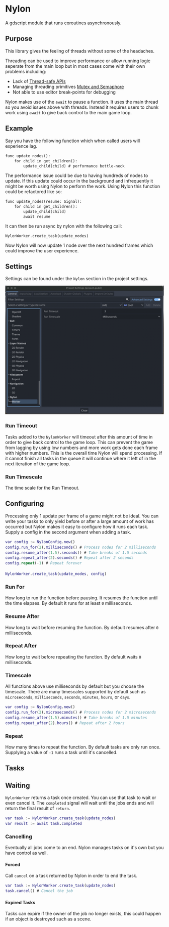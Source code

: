 # Nylon

A gdscript module that runs coroutines asynchronously.

## Purpose

This library gives the feeling of threads without some of the headaches.

Threading can be used to improve performance or allow running logic seperate from the main loop but in most cases come with their own problems including:
* Lack of [Thread-safe APIs](https://docs.godotengine.org/en/latest/tutorials/performance/thread_safe_apis.html)
* Managing threading primitives [Mutex and Semaphore](https://docs.godotengine.org/en/latest/tutorials/performance/using_multiple_threads.html)
* Not able to use editor break-points for debugging

Nylon makes use of the `await` to pause a function. It uses the main thread so you avoid issues above with threads. Instead it requires users to chunk work using `await` to give back control to the main game loop.

## Example

Say you have the following function which when called users will experience lag.

```gdscript
func update_nodes():
    for child in get_children():
        update_child(child) # performance bottle-neck
```

The performance issue could be due to having hundreds of nodes to update. If this update could occur in the background and infrequently it might be worth using Nylon to perform the work. Using Nylon this function could be refactored like so:

```gdscript
func update_nodes(resume: Signal):
    for child in get_children():
        update_child(child)
        await resume
```

It can then be run async by nylon with the following call:

```gdscript
NylonWorker.create_task(update_nodes)
```

Now Nylon will now update 1 node over the next hundred frames which could improve the user experience.

## Settings

Settings can be found under the `Nylon` section in the project settings.

![Settings](screenshots/settings.png)

### Run Timeout

Tasks added to the `NylonWorker` will timeout after this amount of time in order to give back control to the game loop. This can prevent the game from lagging by using low numbers and more work gets done each frame with higher numbers. This is the overall time Nylon will spend processing. If it cannot finish all tasks in the queue it will continue where it left of in the next iteration of the game loop.

### Run Timescale

The time scale for the Run Timeout.

## Configuring

Processing only 1 update per frame of a game might not be ideal. You can write your tasks to only yield before or after a large amount of work has occurred but Nylon makes it easy to configure how it runs each task. Supply a config in the second argument when adding a task.

```gd
var config := NylonConfig.new()
config.run_for(2).milliseconds() # Process nodes for 2 milliseconds
config.resume_after(1.5).seconds() # Take breaks of 1.5 seconds
config.repeat_after(2).seconds() # Repeat after 2 seconds
config.repeat(-1) # Repeat forever

NylonWorker.create_task(update_nodes, config)
```

### Run For

How long to run the function before pausing. It resumes the function until the time elapses. By default it runs for at least `0` milliseconds.

### Resume After

How long to wait before resuming the function. By default resumes after `0` milliseconds.

### Repeat After

How long to wait before repeating the function. By default waits `0` milliseconds.

### Timescale

All functions above use milliseconds by default but you choose the timescale. There are many timescales supported by default such as `microseconds`, `milliseconds`, `seconds`, `minutes`, `hours`, or `days`.

```gd
var config := NylonConfig.new()
config.run_for(2).microseconds() # Process nodes for 2 microseconds
config.resume_after(1.5).minutes() # Take breaks of 1.5 minutes
config.repeat_after(2).hours() # Repeat after 2 hours
```

### Repeat

How many times to repeat the function. By default tasks are only run once. Supplying a value of `-1` runs a task until it's cancelled.

## Tasks

## Waiting

`NylonWorker` returns a task once created. You can use that task to wait or even cancel it. The `completed` signal will wait until the jobs ends and will return the final result of `return`.

```gd
var task := NylonWorker.create_task(update_nodes)
var result := await task.completed
```

### Cancelling

Eventually all jobs come to an end. Nylon manages tasks on it's own but you have control as well.

#### Forced

Call `cancel` on a task returned by Nylon in order to end the task.

```gd
var task := NylonWorker.create_task(update_nodes)
task.cancel() # Cancel the job
```

#### Expired Tasks

Tasks can expire if the owner of the job no longer exists, this could happen if an object is destroyed such as a scene.
